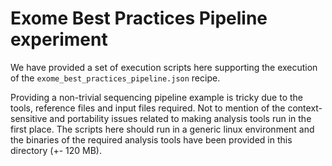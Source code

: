# Exome Best Practices Pipeline experiment

We have provided a set of execution scripts here supporting the execution of the `exome_best_practices_pipeline.json` recipe. 

Providing a non-trivial sequencing pipeline example is tricky due to the tools, reference files and input files required. Not to mention of the context-sensitive and portability issues related to making analysis tools run in the first place. The scripts here should run in a generic linux environment and the binaries of the required analysis tools have been provided in this directory (+- 120 MB). 


